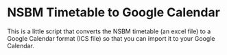 # NSBM Timetable to Google Calendar

This is a little script that converts the NSBM timetable (an excel file) to a Google Calendar format (ICS file) so that you can import it to your Google Calendar.
